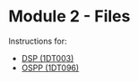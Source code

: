 # Module 2 - Files

Instructions for:

- [DSP (1DT003)][dsp]
- [OSPP (1DT096)][ospp]

[ospp]: http://www.it.uu.se/education/course/homepage/os/vt20/module-2
[dsp]: http://www.it.uu.se/education/course/homepage/dsp/vt20/modules/module-2


